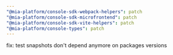 ```yaml
---
"@mia-platform/console-sdk-webpack-helpers": patch
"@mia-platform/console-sdk-microfrontend": patch
"@mia-platform/console-sdk-vite-helpers": patch
"@mia-platform/console-types": patch
---
```


fix: test snapshots don't depend anymore on packages versions
